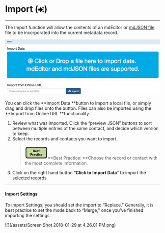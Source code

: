 # Import \(![](/assets/symbol_sign-in_16.png)\)

---

The Import function will allow the contents of an mdEditor or [mdJSON file](https://github.com/adiwg/mdJson-schemas/blob/master/test/draft-04.json)  file to be incorporated into the current metadata record.



![](/assets/import_window.png)

You can click the **Import Data **button to import a local file, or simply drag and drop files onto the button. Files can also be imported using the **Import from Online URL **functionality.

1. Review what was imported. Click the “preview JSON” buttons to sort between multiple entries of the same contact, and decide which version to keep. 
2. Select the records and contacts you want to import.
   > ![](/assets/best_practice_small.png)**Best Practice: **Choose the record or contact with the most complete information.
3. Click on the right hand button “**Click to Import Data**” to import the selected records



---

#### Import Settings

To import Settings, you should set the import to “Replace.” Generally, it is best practice to set the mode back to “Merge,” once you’ve finished importing the settings.

![](/assets/Screen Shot 2018-01-29 at 4.26.01 PM.png)

